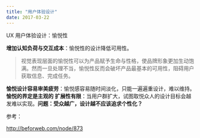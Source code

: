 ```yaml
---
title: "用户体验设计"
date: 2017-03-22
---
```


UX 用户体验设计：愉悦性

**增加认知负荷与交互成本**：愉悦性的设计降低可用性。
> 视觉表现层面的愉悦性可以为产品赋予生命与性格，使品牌形象更加生动饱满。然而一旦处理不当，愉悦性反而会破坏产品最基本的可用性，阻碍用户获取信息、完成任务。

**愉悦设计容易审美疲劳**：愉悦感容易随时间淡化，只能一遍遍重设计，难以维持。
**愉悦的界定是主观的**
**扩展性有限**：当用户群扩大，试图取悦众人的设计目标会越发难以实现。**问题：受众越广，设计越不应该追求个性化？**

参考：

http://beforweb.com/node/873
